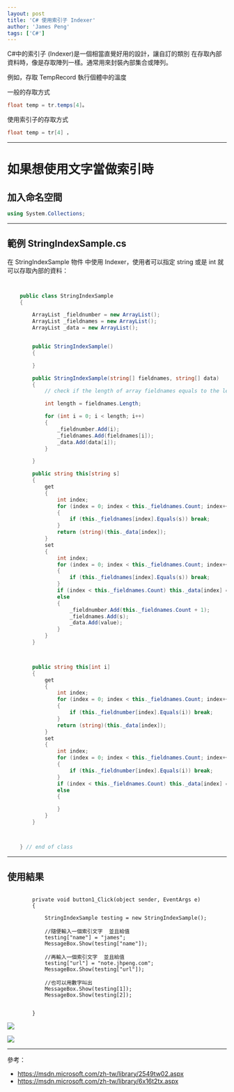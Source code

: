 ```yaml
---
layout: post
title: 'C# 使用索引子 Indexer'
author: 'James Peng'
tags: ['C#']
---
```


C#中的索引子 (Indexer)是一個相當直覺好用的設計，讓自訂的類別 在存取內部資料時，像是存取陣列一樣。通常用來封裝內部集合或陣列。

例如，存取 TempRecord 執行個體中的溫度

一般的存取方式

~~~csharp
float temp = tr.temps[4]。
~~~

使用索引子的存取方式

~~~csharp
float temp = tr[4] ，
~~~


----------

# 如果想使用文字當做索引時 #


## 加入命名空間 ##

~~~csharp
using System.Collections;
~~~

----------


## 範例 StringIndexSample.cs ##

在 StringIndexSample 物件 中使用 Indexer，使用者可以指定 string 或是 int 就可以存取內部的資料：

~~~csharp


    public class StringIndexSample
    {

        ArrayList _fieldnumber = new ArrayList();
        ArrayList _fieldnames = new ArrayList();
        ArrayList _data = new ArrayList();


        public StringIndexSample()
        {

        }

        public StringIndexSample(string[] fieldnames, string[] data)
        {
            // check if the length of array fieldnames equals to the length of array data

            int length = fieldnames.Length;

            for (int i = 0; i < length; i++)
            {
                _fieldnumber.Add(i);
                _fieldnames.Add(fieldnames[i]);
                _data.Add(data[i]);
            }

        }

        public string this[string s]
        {
            get
            {
                int index;
                for (index = 0; index < this._fieldnames.Count; index++)
                {
                    if (this._fieldnames[index].Equals(s)) break;
                }
                return (string)(this._data[index]);
            }
            set
            {
                int index;
                for (index = 0; index < this._fieldnames.Count; index++)
                {
                    if (this._fieldnames[index].Equals(s)) break;
                }
                if (index < this._fieldnames.Count) this._data[index] = value;
                else
                {
                    _fieldnumber.Add(this._fieldnames.Count + 1);
                    _fieldnames.Add(s);
                    _data.Add(value);
                }
            }
        }



        public string this[int i]
        {
            get
            {
                int index;
                for (index = 0; index < this._fieldnames.Count; index++)
                {
                    if (this._fieldnumber[index].Equals(i)) break;
                }
                return (string)(this._data[index]);
            }
            set
            {
                int index;
                for (index = 0; index < this._fieldnames.Count; index++)
                {
                    if (this._fieldnumber[index].Equals(i)) break;
                }
                if (index < this._fieldnames.Count) this._data[index] = value;
                else
                {

                }
            }
        }



    } // end of class
~~~


----------


## 使用結果 ##

~~~text
    
        private void button1_Click(object sender, EventArgs e)
        {

            StringIndexSample testing = new StringIndexSample();

            //隨便輸入一個索引文字  並且給值
            testing["name"] = "james";
            MessageBox.Show(testing["name"]);

            //再輸入一個索引文字  並且給值 
            testing["url"] = "note.jhpeng.com";
            MessageBox.Show(testing["url"]);

            //也可以用數字叫出
            MessageBox.Show(testing[1]);
            MessageBox.Show(testing[2]);   
            

        }
~~~


![](http://i.imgur.com/5SkHtGI.png)

![](http://i.imgur.com/Lmokpcr.png)

----------

參考：

- https://msdn.microsoft.com/zh-tw/library/2549tw02.aspx
- https://msdn.microsoft.com/zh-tw/library/6x16t2tx.aspx